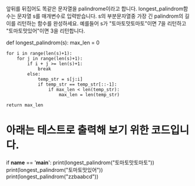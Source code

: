 앞뒤를 뒤집어도 똑같은 문자열을 palindrome이라고 합니다.
longest_palindrom함수는 문자열 s를 매개변수로 입력받습니다.
s의 부분문자열중 가장 긴 palindrom의 길이를 리턴하는 함수를 완성하세요.
예를들어 s가 "토마토맛토마토"이면 7을 리턴하고 "토마토맛있어"이면 3을 리턴합니다.


def longest_palindrom(s):
    max_len = 0

    for i in range(len(s)+1):
        for j in range(len(s)+1):
            if i + j >= len(s)+1:
                break
            else:
                temp_str = s[j:i]
                if temp_str == temp_str[::-1]:
                    if max_len < len(temp_str):
                        max_len = len(temp_str)

    return max_len


# 아래는 테스트로 출력해 보기 위한 코드입니다.



if __name__ == '__main__':
    print(longest_palindrom("토마토맛토마토"))
    print(longest_palindrom("토마토맛있어"))
    print(longest_palindrom("zzbaabcd"))
